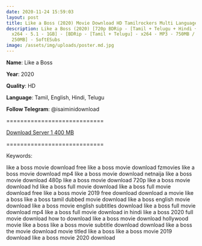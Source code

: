 ```yaml
---
date: 2020-11-24 15:59:03
layout: post
title: Like a Boss (2020) Movie Download HD Tamilrockers Multi Language
description: Like a Boss (2020) [720p BDRip - [Tamil + Telugu + Hindi + Eng] -
  x264 - 5.1 - 1GB] - [BDRip - [Tamil + Telugu] - x264 - MP3 - 750MB / 450MB /
  250MB] - SoftESubs
image: /assets/img/uploads/poster.md.jpg
---
```

**Name**: Like a Boss

**Year**: 2020

**Quality**: HD

**Language**: Tamil, English, Hindi, Telugu

**Follow Telegram**: @isaiminidownload

\============================

[Download Server 1 400 MB](https://drive.softpedia.workers.dev/(%2520Telegram%2520%40isaiminidownload%2520)%2520-%2520Like%2520a%2520Boss%2520(2020)%C2%A0%5BBDRip%2520-%2520%5BTamil%2520%2B%2520Telugu%5D%2520-%2520x264%2520-%2520MP3%2520-%2520450MB%2520-%2520ESubs%5D.mkv?rootId=0AJtZkTkXLBuYUk9PVA)

[](https://drive.softpedia.workers.dev/(%2520Telegram%2520%40isaiminidownload%2520)%2520-%2520Like%2520a%2520Boss%2520(2020)%C2%A0%5BBDRip%2520-%2520%5BTamil%2520%2B%2520Telugu%5D%2520-%2520x264%2520-%2520MP3%2520-%2520450MB%2520-%2520ESubs%5D.mkv?rootId=0AJtZkTkXLBuYUk9PVA)============================

Keywords:

like a boss movie download free
like a boss movie download fzmovies
like a boss movie download mp4
like a boss movie download netnaija
like a boss movie download 480p
like a boss movie download 720p
like a boss movie download hd
like a boss full movie download
like a boss full movie download free
like a boss movie 2019 free download
download a movie like a boss
like a boss tamil dubbed movie download
like a boss english movie download
like a boss movie english subtitles download
like a boss full movie download mp4
like a boss full movie download in hindi
like a boss 2020 full movie download
how to download like a boss movie
download hollywood movie like a boss
like a boss movie subtitle download
download like a boss the movie
download movie titled like a boss
like a boss movie 2019 download
like a boss movie 2020 download